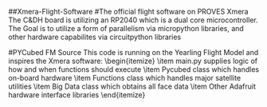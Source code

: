 ##Xmera-Flight-Software
#The official flight software on PROVES Xmera
The C&DH board is utilizing an RP2040 which is a dual core microcontroller. The Goal is to utilize a form of parallelism via micropython libraries, and other hardware capabilites via circuitpython libraries

#PYCubed FM Source
This code is running on the Yearling Flight Model and inspires the Xmera software:
\begin{itemize}
  \item main.py supplies logic of how and when functions should execute
  \item Pycubed class which handles on-board hardware
  \item Functions class which handles major satellite utilities
  \item Big Data class which obtains all face data
  \item Other Adafruit hardware interface libraries
\end{itemize}
